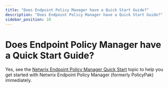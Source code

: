 ```yaml
---
title: "Does Endpoint Policy Manager have a Quick Start Guide?"
description: "Does Endpoint Policy Manager have a Quick Start Guide?"
sidebar_position: 10
---
```


# Does Endpoint Policy Manager have a Quick Start Guide?

Yes, see the [Netwrix Endpoint Policy Manager Quick Start](/docs/endpointpolicymanager/manuals/introductionandquick/quickstart/overview.md) topic to help you get
started with Netwrix Endpoint Policy Manager (formerly PolicyPak) immediately.
